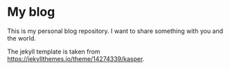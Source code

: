 # My blog

This is my personal blog repository. I want to share something with you and the world. 

The jekyll template is taken from https://jekyllthemes.io/theme/14274339/kasper.

